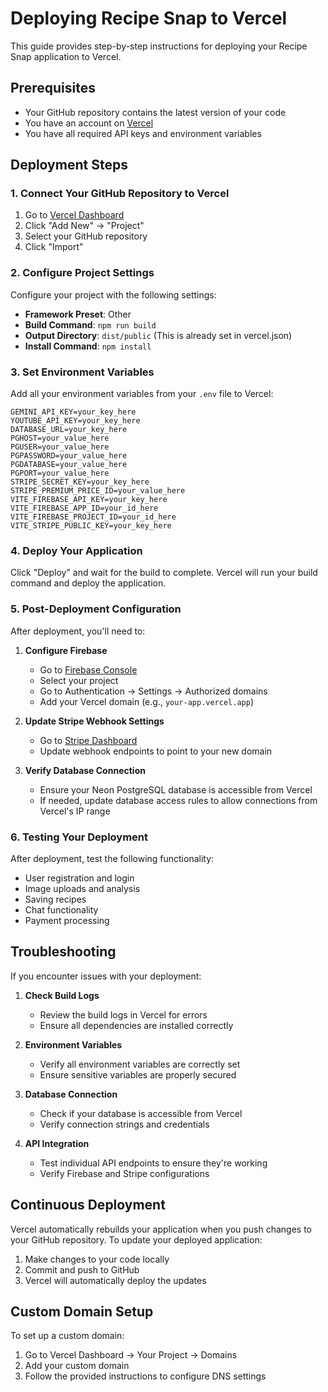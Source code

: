 # Deploying Recipe Snap to Vercel

This guide provides step-by-step instructions for deploying your Recipe Snap application to Vercel.

## Prerequisites

- Your GitHub repository contains the latest version of your code
- You have an account on [Vercel](https://vercel.com/)
- You have all required API keys and environment variables

## Deployment Steps

### 1. Connect Your GitHub Repository to Vercel

1. Go to [Vercel Dashboard](https://vercel.com/dashboard)
2. Click "Add New" → "Project"
3. Select your GitHub repository 
4. Click "Import"

### 2. Configure Project Settings

Configure your project with the following settings:

- **Framework Preset**: Other
- **Build Command**: `npm run build`
- **Output Directory**: `dist/public` (This is already set in vercel.json)
- **Install Command**: `npm install`

### 3. Set Environment Variables

Add all your environment variables from your `.env` file to Vercel:

```
GEMINI_API_KEY=your_key_here
YOUTUBE_API_KEY=your_key_here
DATABASE_URL=your_key_here
PGHOST=your_value_here  
PGUSER=your_value_here
PGPASSWORD=your_value_here
PGDATABASE=your_value_here
PGPORT=your_value_here
STRIPE_SECRET_KEY=your_key_here
STRIPE_PREMIUM_PRICE_ID=your_value_here
VITE_FIREBASE_API_KEY=your_key_here
VITE_FIREBASE_APP_ID=your_id_here
VITE_FIREBASE_PROJECT_ID=your_id_here
VITE_STRIPE_PUBLIC_KEY=your_key_here
```

### 4. Deploy Your Application

Click "Deploy" and wait for the build to complete. Vercel will run your build command and deploy the application.

### 5. Post-Deployment Configuration

After deployment, you'll need to:

1. **Configure Firebase**
   - Go to [Firebase Console](https://console.firebase.google.com/)
   - Select your project
   - Go to Authentication → Settings → Authorized domains
   - Add your Vercel domain (e.g., `your-app.vercel.app`)

2. **Update Stripe Webhook Settings**
   - Go to [Stripe Dashboard](https://dashboard.stripe.com/webhooks)
   - Update webhook endpoints to point to your new domain

3. **Verify Database Connection**
   - Ensure your Neon PostgreSQL database is accessible from Vercel
   - If needed, update database access rules to allow connections from Vercel's IP range

### 6. Testing Your Deployment

After deployment, test the following functionality:

- User registration and login
- Image uploads and analysis
- Saving recipes
- Chat functionality
- Payment processing

## Troubleshooting

If you encounter issues with your deployment:

1. **Check Build Logs**
   - Review the build logs in Vercel for errors
   - Ensure all dependencies are installed correctly

2. **Environment Variables**
   - Verify all environment variables are correctly set
   - Ensure sensitive variables are properly secured

3. **Database Connection**
   - Check if your database is accessible from Vercel
   - Verify connection strings and credentials

4. **API Integration**
   - Test individual API endpoints to ensure they're working
   - Verify Firebase and Stripe configurations

## Continuous Deployment

Vercel automatically rebuilds your application when you push changes to your GitHub repository. To update your deployed application:

1. Make changes to your code locally
2. Commit and push to GitHub
3. Vercel will automatically deploy the updates

## Custom Domain Setup

To set up a custom domain:

1. Go to Vercel Dashboard → Your Project → Domains
2. Add your custom domain
3. Follow the provided instructions to configure DNS settings